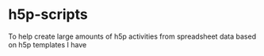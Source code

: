 # h5p-scripts
To help create large amounts of h5p activities from spreadsheet data based on h5p templates I have
